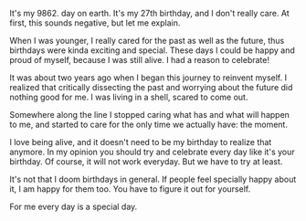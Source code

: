 It's my 9862. day on earth. It's my 27th birthday, and I don't really care. At
first, this sounds negative, but let me explain.

When I was younger, I really cared for the past as well as the future, thus
birthdays were kinda exciting and special. These days I could be happy and proud
of myself, because I was still alive. I had a reason to celebrate!

It was about two years ago when I began this journey to reinvent myself. I
realized that critically dissecting the past and worrying about the future did
nothing good for me. I was living in a shell, scared to come out.

Somewhere along the line I stopped caring what has and what will happen to me,
and started to care for the only time we actually have: the moment.

I love being alive, and it doesn't need to be my birthday to realize that
anymore. In my opinion you should try and celebrate every day like it's your
birthday. Of course, it will not work everyday. But we have to try at least.

It's not that I doom birthdays in general. If people feel specially happy about
it, I am happy for them too. You have to figure it out for yourself.

For me every day is a special day.